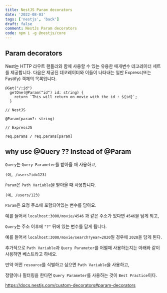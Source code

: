 ```yaml
---
title: NestJS Param decorators
date: '2022-08-03'
tags: ['nestjs', 'back']
draft: false
comment: NestJs Param decorators
code: npm i -g @nestjs/core
---
```


## Param decorators

Nest는 HTTP 라우트 핸들러와 함께 사용할 수 있는 유용한 매개변수 데코레이터 세트를 제공합니다.
다음은 제공된 데코레이터와 이들이 나타내는 일반 Express(또는 Fastify) 객체의 목록입니다.

```tsx
@Get("/:id")
  getOne(@Param("id") id: string) {
    return `This will return on movie with the id : ${id}`;
  }
```

```tsx
// NestJS

@Param(param?: string)

// ExpressJS

req.params / req.params[param]
```

## why use @Query ?? Instead of @Param

`Query`는 `Query Parameter`를 받아올 때 사용하고,

`(예, /users?id=123)`

`Param`은 `Path Variable`을 받아올 때 사용합니다.

`(예, /users/123)`

`Param`은 요청 주소에 포함되어있는 변수를 담아요.

예를 들어서 `localhost:3000/movie/4546` 과 같은 주소가 있다면 `4546`을 담게 되고,

`Query`는 주소 이후에 `"?"` 뒤에 있는 변수를 담게 됩니다.

예를 들어서 `localhost:3000/movie/search?year=2020`일 경우에 `2020`을 담게 된다.

추가적으로 `Path Variable`과 `Query Parameter`를 어떨때 사용하는지는 아래와 같이 사용하면 베스트라고 하네요.

만약 어떤 `resource`를 식별하고 싶으면 `Path Variable`을 사용하고,

정렬이나 필터링을 한다면 `Query Parameter`를 사용하는 것이 `Best Practice`이다.

https://docs.nestjs.com/custom-decorators#param-decorators
